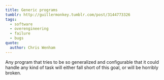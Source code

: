 ```yaml
---
title: Generic programs
tumblr: http://guillermonkey.tumblr.com/post/3144773326
tags:
  - software
  - overengineering
  - failure
  - bugs
quote:
  author: Chris Wenham
---
```


Any program that tries to be so generalized and configurable that it could handle any kind of task will either fall short of this goal, or will be horribly broken.
